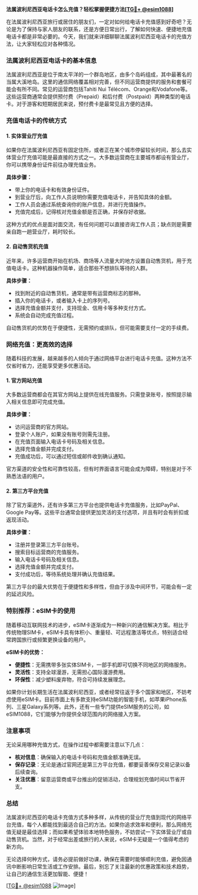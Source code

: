 **法属波利尼西亚电话卡怎么充值？轻松掌握便捷方法[[TG💪+ @esim1088](https://t.me/s/esim1088)]**

在法属波利尼西亚旅行或居住的朋友们，一定对如何给电话卡充值感到好奇吧？无论是为了保持与家人朋友的联系，还是方便日常出行，了解如何快速、便捷地充值电话卡都是非常必要的。今天，我们就来详细聊聊法属波利尼西亚电话卡的充值方法，让大家轻松应对各种情况。

### 法属波利尼西亚电话卡的基本信息

法属波利尼西亚是位于南太平洋的一个群岛地区，由多个岛屿组成，其中最著名的当属大溪地岛。这里的通信网络覆盖相对完善，但不同运营商提供的服务和套餐可能会有所不同。常见的运营商包括Tahiti Nui Télécom、Orange和Vodafone等。这些运营商通常会提供预付费（Prepaid）和后付费（Postpaid）两种类型的电话卡。对于游客和短期居民来说，预付费卡是最常见且方便的选择。

### 充值电话卡的传统方式

#### 1. 实体营业厅充值

如果你在法属波利尼西亚有固定住所，或者正在某个城市停留较长时间，那么去实体营业厅充值可能是最直接的方式之一。大多数运营商在主要城市都设有营业厅，你可以携带身份证件前往办理充值业务。

**具体步骤：**
- 带上你的电话卡和有效身份证件。
- 到营业厅后，向工作人员说明你需要充值电话卡，并告知具体的金额。
- 工作人员会通过系统查询你的账户信息，并进行充值操作。
- 充值完成后，记得核对充值金额是否正确，并保存好收据。

这种方式的优点是面对面交流，有任何问题可以直接咨询工作人员；缺点则是需要亲自跑一趟营业厅，耗时较长。

#### 2. 自动售货机充值

近年来，许多运营商开始在机场、商场等人流量大的地方设置自动售货机，用于充值电话卡。这种机器操作简单，适合那些不想排队等待的人群。

**具体步骤：**
- 找到附近的自动售货机，通常是带有运营商标志的那种。
- 插入你的电话卡，或者输入卡上的序列号。
- 选择充值金额并支付，支持现金、信用卡等多种支付方式。
- 系统会自动完成充值过程。

自动售货机的优势在于便捷性，无需预约或排队，但可能需要支付一定的手续费。

### 网络充值：更高效的选择

随着科技的发展，越来越多的人倾向于通过网络平台进行电话卡充值。这种方法不仅省时省力，还能享受更多优惠活动。

#### 1. 官方网站充值

大多数运营商都会在其官方网站上提供在线充值服务。只需登录账号，按照提示输入相关信息即可完成充值。

**具体步骤：**
- 访问运营商的官方网站。
- 登录个人账户，如果没有账号则需先注册。
- 在充值页面输入电话卡号码及相关信息。
- 选择充值金额并完成支付。
- 充值成功后，可以通过短信或邮件收到确认通知。

官方渠道的安全性和可靠性较高，但有时界面语言可能会成为障碍，特别是对于不熟悉法语的用户。

#### 2. 第三方平台充值

除了官方渠道外，还有许多第三方平台也提供电话卡充值服务，比如PayPal、Google Pay等。这些平台通常会提供更加灵活的支付选项，并且有时会有折扣或返现活动。

**具体步骤：**
- 注册并登录第三方平台账号。
- 搜索目标运营商的充值服务。
- 输入电话卡号码及相关信息。
- 选择充值金额并完成支付。
- 支付成功后，等待系统处理并确认充值结果。

第三方平台的最大优势在于便捷性和多样性，但由于涉及中间环节，可能会有一定的延迟风险。

### 特别推荐：eSIM卡的使用

随着移动互联网技术的进步，eSIM卡逐渐成为一种新兴的通信解决方案。相比于传统物理SIM卡，eSIM卡具有体积小、重量轻、可远程激活等优点，特别适合经常跨国旅行或频繁更换设备的用户。

**eSIM卡的优势：**
- **便捷性**：无需携带多张实体SIM卡，一部手机即可切换不同地区的网络服务。
- **灵活性**：支持全球漫游，无需担心国际漫游费用。
- **环保性**：减少塑料废弃物，符合可持续发展理念。

如果你计划长期生活在法属波利尼西亚，或者经常往返于多个国家和地区，不妨考虑使用eSIM卡。目前市面上有多款支持eSIM功能的智能手机，如苹果iPhone系列、三星Galaxy系列等。此外，还有一些专门提供eSIM服务的公司，如eSIM1088，它们能够为你提供全球范围内的网络接入方案。

### 注意事项

无论采用哪种充值方式，在操作过程中都需要注意以下几点：
- **核对信息**：确保输入的电话卡号码和充值金额准确无误。
- **保存记录**：无论是通过官网还是第三方平台充值，都要妥善保存交易记录以备后续查询。
- **关注优惠**：留意运营商或平台推出的促销活动，合理规划充值时间以节省开支。

### 总结

法属波利尼西亚的电话卡充值方式多种多样，从传统的营业厅充值到现代的网络平台充值，每个人都能找到最适合自己的方法。如果你追求效率和便利，那么网络充值无疑是最佳选择；而如果希望体验本地特色服务，不妨尝试一下实体营业厅或自动售货机。当然，对于经常出差或旅行的人来说，eSIM卡无疑是一个值得考虑的新方向。

无论选择何种方式，请务必提前做好功课，确保在需要时能够顺利充值，避免因通讯中断影响日常生活或工作安排。最后，别忘了关注最新的优惠政策和技术趋势，让自己的通信生活更加智能、便捷！

[[TG💪+ @esim1088](https://t.me/s/esim1088) ![Image](https://i.postimg.cc/4NQfJmqS/Snipaste-2025-05-13-00-14-12.png)]